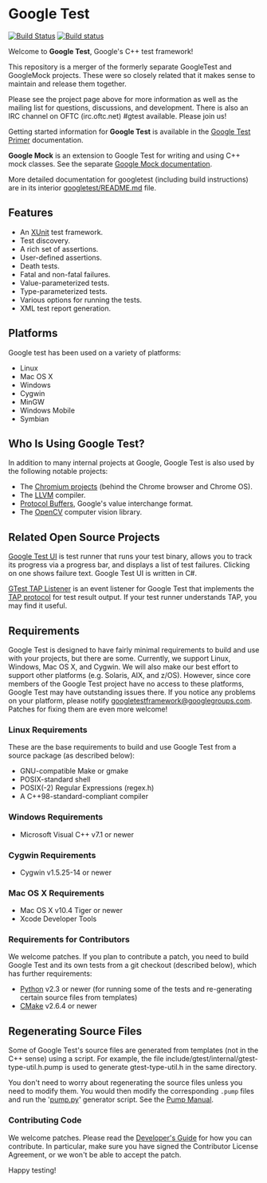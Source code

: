 
# Google Test #

[![Build Status](https://travis-ci.org/google/googletest.svg?branch=master)](https://travis-ci.org/google/googletest)
[![Build status](https://ci.appveyor.com/api/projects/status/4o38plt0xbo1ubc8/branch/master?svg=true)](https://ci.appveyor.com/project/BillyDonahue/googletest/branch/master)

Welcome to **Google Test**, Google's C++ test framework!

This repository is a merger of the formerly separate GoogleTest and
GoogleMock projects. These were so closely related that it makes sense to
maintain and release them together.

Please see the project page above for more information as well as the
mailing list for questions, discussions, and development.  There is
also an IRC channel on OFTC (irc.oftc.net) #gtest available.  Please
join us!

Getting started information for **Google Test** is available in the 
[Google Test Primer](googletest/docs/Primer.md) documentation.

**Google Mock** is an extension to Google Test for writing and using C++ mock
classes.  See the separate [Google Mock documentation](googlemock/README.md).

More detailed documentation for googletest (including build instructions) are
in its interior [googletest/README.md](googletest/README.md) file.

## Features ##

  * An [XUnit](https://en.wikipedia.org/wiki/XUnit) test framework.
  * Test discovery.
  * A rich set of assertions.
  * User-defined assertions.
  * Death tests.
  * Fatal and non-fatal failures.
  * Value-parameterized tests.
  * Type-parameterized tests.
  * Various options for running the tests.
  * XML test report generation.

## Platforms ##

Google test has been used on a variety of platforms:

  * Linux
  * Mac OS X
  * Windows
  * Cygwin
  * MinGW
  * Windows Mobile
  * Symbian

## Who Is Using Google Test? ##

In addition to many internal projects at Google, Google Test is also used by
the following notable projects:

  * The [Chromium projects](http://www.chromium.org/) (behind the Chrome
    browser and Chrome OS).
  * The [LLVM](http://llvm.org/) compiler.
  * [Protocol Buffers](https://github.com/google/protobuf), Google's value
    interchange format.
  * The [OpenCV](http://opencv.org/) computer vision library.

## Related Open Source Projects ##

[Google Test UI](https://github.com/ospector/gtest-gbar) is test runner that runs
your test binary, allows you to track its progress via a progress bar, and
displays a list of test failures. Clicking on one shows failure text. Google
Test UI is written in C#.

[GTest TAP Listener](https://github.com/kinow/gtest-tap-listener) is an event
listener for Google Test that implements the
[TAP protocol](https://en.wikipedia.org/wiki/Test_Anything_Protocol) for test
result output. If your test runner understands TAP, you may find it useful.

## Requirements ##

Google Test is designed to have fairly minimal requirements to build
and use with your projects, but there are some.  Currently, we support
Linux, Windows, Mac OS X, and Cygwin.  We will also make our best
effort to support other platforms (e.g. Solaris, AIX, and z/OS).
However, since core members of the Google Test project have no access
to these platforms, Google Test may have outstanding issues there.  If
you notice any problems on your platform, please notify
<googletestframework@googlegroups.com>. Patches for fixing them are
even more welcome!

### Linux Requirements ###

These are the base requirements to build and use Google Test from a source
package (as described below):

  * GNU-compatible Make or gmake
  * POSIX-standard shell
  * POSIX(-2) Regular Expressions (regex.h)
  * A C++98-standard-compliant compiler

### Windows Requirements ###

  * Microsoft Visual C++ v7.1 or newer

### Cygwin Requirements ###

  * Cygwin v1.5.25-14 or newer

### Mac OS X Requirements ###

  * Mac OS X v10.4 Tiger or newer
  * Xcode Developer Tools

### Requirements for Contributors ###

We welcome patches.  If you plan to contribute a patch, you need to
build Google Test and its own tests from a git checkout (described
below), which has further requirements:

  * [Python](https://www.python.org/) v2.3 or newer (for running some of
    the tests and re-generating certain source files from templates)
  * [CMake](https://cmake.org/) v2.6.4 or newer

## Regenerating Source Files ##

Some of Google Test's source files are generated from templates (not
in the C++ sense) using a script.
For example, the
file include/gtest/internal/gtest-type-util.h.pump is used to generate
gtest-type-util.h in the same directory.

You don't need to worry about regenerating the source files
unless you need to modify them.  You would then modify the
corresponding `.pump` files and run the '[pump.py](googletest/scripts/pump.py)'
generator script.  See the [Pump Manual](googletest/docs/PumpManual.md).

### Contributing Code ###

We welcome patches.  Please read the
[Developer's Guide](googletest/docs/DevGuide.md)
for how you can contribute. In particular, make sure you have signed
the Contributor License Agreement, or we won't be able to accept the
patch.

Happy testing!
